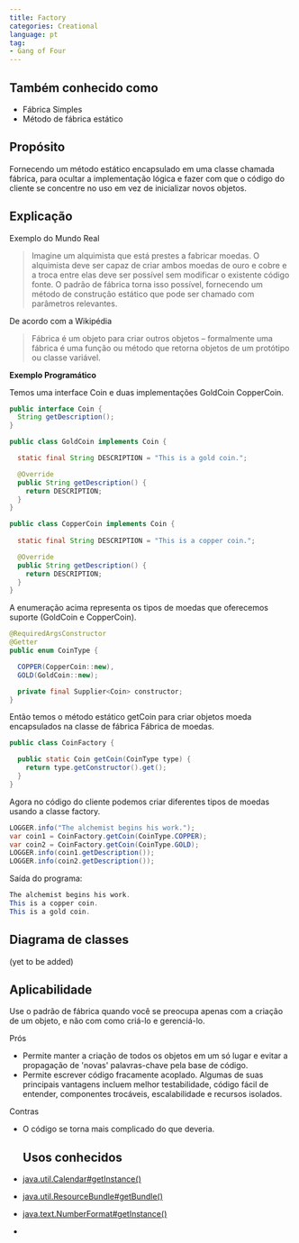 ```yaml
---
title: Factory
categories: Creational
language: pt
tag:
- Gang of Four
---
```


## Também conhecido como

- Fábrica Simples
- Método de fábrica estático

## Propósito

Fornecendo um método estático encapsulado em uma classe chamada fábrica, para ocultar a implementação
lógica e fazer com que o código do cliente se concentre no uso em vez de inicializar novos objetos.

## Explicação

Exemplo do Mundo Real

>Imagine um alquimista que está prestes a fabricar moedas. O alquimista deve ser capaz de criar ambos moedas de ouro e cobre e a troca entre elas deve ser possível sem modificar o existente
código fonte. O padrão de fábrica torna isso possível, fornecendo um método de construção estático que pode ser chamado com parâmetros relevantes.

De acordo com a Wikipédia

>Fábrica é um objeto para criar outros objetos – formalmente uma fábrica é uma função ou método que retorna objetos de um protótipo ou classe variável.

**Exemplo Programático**

Temos uma interface Coin e duas implementações GoldCoin CopperCoin.

```java
public interface Coin {
  String getDescription();
}

public class GoldCoin implements Coin {

  static final String DESCRIPTION = "This is a gold coin.";

  @Override
  public String getDescription() {
    return DESCRIPTION;
  }
}

public class CopperCoin implements Coin {
   
  static final String DESCRIPTION = "This is a copper coin.";

  @Override
  public String getDescription() {
    return DESCRIPTION;
  }
}
```

A enumeração acima representa os tipos de moedas que oferecemos suporte (GoldCoin e CopperCoin).

```java
@RequiredArgsConstructor
@Getter
public enum CoinType {

  COPPER(CopperCoin::new),
  GOLD(GoldCoin::new);

  private final Supplier<Coin> constructor;
}
```

Então temos o método estático getCoin para criar objetos moeda encapsulados na classe de fábrica Fábrica de moedas.

```java
public class CoinFactory {

  public static Coin getCoin(CoinType type) {
    return type.getConstructor().get();
  }
}
```

Agora no código do cliente podemos criar diferentes tipos de moedas usando a classe factory.

```java
LOGGER.info("The alchemist begins his work.");
var coin1 = CoinFactory.getCoin(CoinType.COPPER);
var coin2 = CoinFactory.getCoin(CoinType.GOLD);
LOGGER.info(coin1.getDescription());
LOGGER.info(coin2.getDescription());
```

Saída do programa:

```java
The alchemist begins his work.
This is a copper coin.
This is a gold coin.
```

## Diagrama de classes

(yet to be added)

## Aplicabilidade

Use o padrão de fábrica quando você se preocupa apenas com a criação de um objeto, e não com como criá-lo e gerenciá-lo.

Prós

* Permite manter a criação de todos os objetos em um só lugar e evitar a propagação de 'novas' palavras-chave pela base de código.
* Permite escrever código fracamente acoplado. Algumas de suas principais vantagens incluem melhor testabilidade, código fácil de entender, componentes trocáveis, escalabilidade e recursos isolados.

Contras

* O código se torna mais complicado do que deveria.

  ## Usos conhecidos

* [java.util.Calendar#getInstance()](https://docs.oracle.com/javase/8/docs/api/java/util/Calendar.html#getInstance--)
* [java.util.ResourceBundle#getBundle()](https://docs.oracle.com/javase/8/docs/api/java/util/ResourceBundle.html#getBundle-java.lang.String-)
* [java.text.NumberFormat#getInstance()](https://docs.oracle.com/javase/8/docs/api/java/text/NumberFormat.html#getInstance--)
* 
